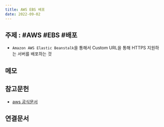 ```yaml
---
title: AWS EBS 배포
date: 2022-09-02
---
```


## 주제 : #AWS #EBS #배포

- `Amazon AWS Elastic Beanstalk`을 통해서 Custom URL을 통해 HTTPS 지원하는 서버를 배포하는 것

## 메모

## 참고문헌

- [aws 공식문서](https://dev.classmethod.jp/articles/deploy-express-application-to-elastic-beanstalk/)

## 연결문서
